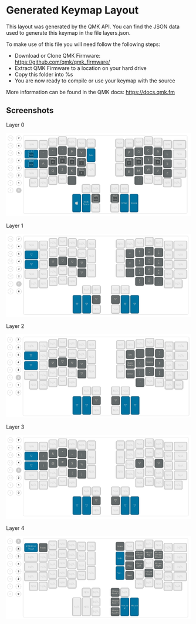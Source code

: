# Generated Keymap Layout

This layout was generated by the QMK API. You can find the JSON data used to
generate this keymap in the file layers.json.

To make use of this file you will need follow the following steps:

* Download or Clone QMK Firmware: <https://github.com/qmk/qmk_firmware/>
* Extract QMK Firmware to a location on your hard drive
* Copy this folder into %s
* You are now ready to compile or use your keymap with the source

More information can be found in the QMK docs: <https://docs.qmk.fm>

 ## Screenshots

 Layer 0

 ![Layer 0](https://github.com/luotaoruby/ergodox_qmk_layouts/blob/master/imgs/layer0.png)

 Layer 1

 ![Layer 1](https://github.com/luotaoruby/ergodox_qmk_layouts/blob/master/imgs/layer1.png)

 Layer 2

 ![Layer 2](https://github.com/luotaoruby/ergodox_qmk_layouts/blob/master/imgs/layer2.png)

 Layer 3

 ![Layer 3](https://github.com/luotaoruby/ergodox_qmk_layouts/blob/master/imgs/layer3.png)

 Layer 4

 ![Layer 4](https://github.com/luotaoruby/ergodox_qmk_layouts/blob/master/imgs/layer4.png)

